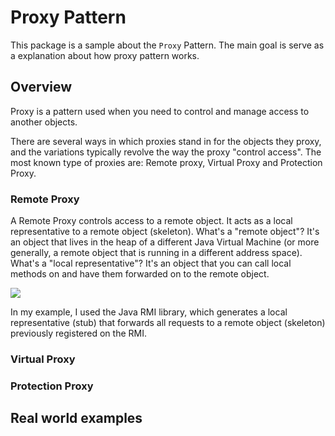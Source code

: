 Proxy Pattern
======================

This package is a sample about the `Proxy` Pattern. The main goal is serve as a explanation about how proxy pattern works.

## Overview

Proxy is a pattern used when you need to control and manage access to another objects. 

There are several ways in which proxies stand in for the objects they proxy, and the variations typically revolve the way
the proxy "control access". The most known type of proxies are: Remote proxy, Virtual Proxy and Protection Proxy.

### Remote Proxy

A Remote Proxy controls access to a remote object. It acts as a local representative to a remote object (skeleton). 
What's a "remote object"? It's an object that lives in the heap of a different Java Virtual Machine (or more generally, a 
remote object that is running in a different address space). What's a "local representative"? It's an object that you can 
call local methods on and have them forwarded on to the remote object.

<img src="https://upload.wikimedia.org/wikipedia/commons/thumb/7/75/Proxy_pattern_diagram.svg/439px-Proxy_pattern_diagram.svg.png">

In my example, I used the Java RMI library, which generates a local representative (stub) that forwards all requests to 
a remote object (skeleton) previously registered on the RMI.

### Virtual Proxy

### Protection Proxy

## Real world examples
